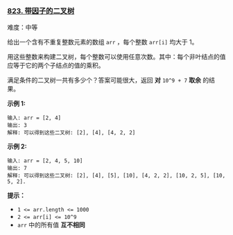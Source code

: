 ### [823\. 带因子的二叉树](https://leetcode.cn/problems/binary-trees-with-factors/)

难度：中等

给出一个含有不重复整数元素的数组 `arr` ，每个整数 `arr[i]` 均大于 1。

用这些整数来构建二叉树，每个整数可以使用任意次数。其中：每个非叶结点的值应等于它的两个子结点的值的乘积。

满足条件的二叉树一共有多少个？答案可能很大，返回 **对** `10^9 + 7` **取余** 的结果。

**示例 1:**

```
输入: arr = [2, 4]
输出: 3
解释: 可以得到这些二叉树: [2], [4], [4, 2, 2]
```

**示例 2:**

```
输入: arr = [2, 4, 5, 10]
输出: 7
解释: 可以得到这些二叉树: [2], [4], [5], [10], [4, 2, 2], [10, 2, 5], [10, 5, 2].
```

**提示：**

-   `1 <= arr.length <= 1000`
-   `2 <= arr[i] <= 10^9`
-   `arr` 中的所有值 **互不相同**
